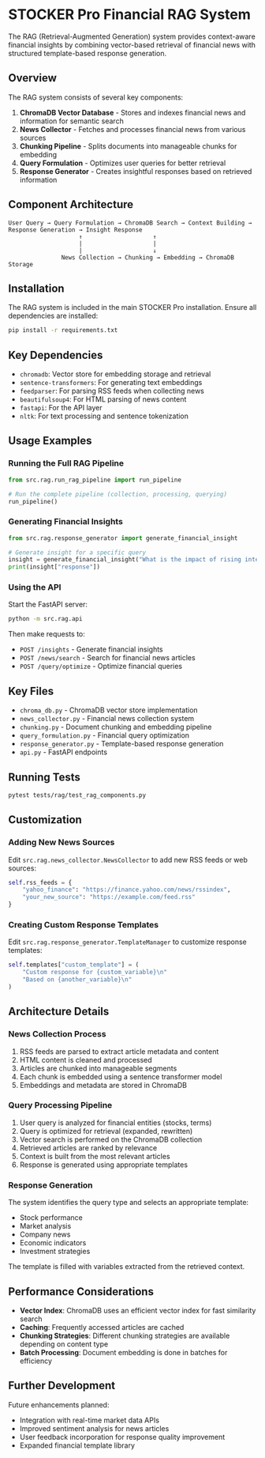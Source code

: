 # STOCKER Pro Financial RAG System

The RAG (Retrieval-Augmented Generation) system provides context-aware financial insights by combining vector-based retrieval of financial news with structured template-based response generation.

## Overview

The RAG system consists of several key components:

1. **ChromaDB Vector Database** - Stores and indexes financial news and information for semantic search
2. **News Collector** - Fetches and processes financial news from various sources
3. **Chunking Pipeline** - Splits documents into manageable chunks for embedding
4. **Query Formulation** - Optimizes user queries for better retrieval
5. **Response Generator** - Creates insightful responses based on retrieved information

## Component Architecture

```
User Query → Query Formulation → ChromaDB Search → Context Building → Response Generation → Insight Response
                    ↑                    ↑
                    |                    |
                    |                    ↓
               News Collection → Chunking → Embedding → ChromaDB Storage
```

## Installation

The RAG system is included in the main STOCKER Pro installation. Ensure all dependencies are installed:

```bash
pip install -r requirements.txt
```

## Key Dependencies

- `chromadb`: Vector store for embedding storage and retrieval
- `sentence-transformers`: For generating text embeddings
- `feedparser`: For parsing RSS feeds when collecting news
- `beautifulsoup4`: For HTML parsing of news content
- `fastapi`: For the API layer
- `nltk`: For text processing and sentence tokenization

## Usage Examples

### Running the Full RAG Pipeline

```python
from src.rag.run_rag_pipeline import run_pipeline

# Run the complete pipeline (collection, processing, querying)
run_pipeline()
```

### Generating Financial Insights

```python
from src.rag.response_generator import generate_financial_insight

# Generate insight for a specific query
insight = generate_financial_insight("What is the impact of rising interest rates on technology stocks?")
print(insight["response"])
```

### Using the API

Start the FastAPI server:

```bash
python -m src.rag.api
```

Then make requests to:
- `POST /insights` - Generate financial insights
- `POST /news/search` - Search for financial news articles
- `POST /query/optimize` - Optimize financial queries

## Key Files

- `chroma_db.py` - ChromaDB vector store implementation
- `news_collector.py` - Financial news collection system
- `chunking.py` - Document chunking and embedding pipeline
- `query_formulation.py` - Financial query optimization
- `response_generator.py` - Template-based response generation
- `api.py` - FastAPI endpoints

## Running Tests

```bash
pytest tests/rag/test_rag_components.py
```

## Customization

### Adding New News Sources

Edit `src.rag.news_collector.NewsCollector` to add new RSS feeds or web sources:

```python
self.rss_feeds = {
    "yahoo_finance": "https://finance.yahoo.com/news/rssindex",
    "your_new_source": "https://example.com/feed.rss"
}
```

### Creating Custom Response Templates

Edit `src.rag.response_generator.TemplateManager` to customize response templates:

```python
self.templates["custom_template"] = (
    "Custom response for {custom_variable}\n"
    "Based on {another_variable}\n"
)
```

## Architecture Details

### News Collection Process

1. RSS feeds are parsed to extract article metadata and content
2. HTML content is cleaned and processed
3. Articles are chunked into manageable segments
4. Each chunk is embedded using a sentence transformer model
5. Embeddings and metadata are stored in ChromaDB

### Query Processing Pipeline

1. User query is analyzed for financial entities (stocks, terms)
2. Query is optimized for retrieval (expanded, rewritten)
3. Vector search is performed on the ChromaDB collection
4. Retrieved articles are ranked by relevance
5. Context is built from the most relevant articles
6. Response is generated using appropriate templates

### Response Generation

The system identifies the query type and selects an appropriate template:
- Stock performance
- Market analysis
- Company news
- Economic indicators
- Investment strategies

The template is filled with variables extracted from the retrieved context.

## Performance Considerations

- **Vector Index**: ChromaDB uses an efficient vector index for fast similarity search
- **Caching**: Frequently accessed articles are cached
- **Chunking Strategies**: Different chunking strategies are available depending on content type
- **Batch Processing**: Document embedding is done in batches for efficiency

## Further Development

Future enhancements planned:
- Integration with real-time market data APIs
- Improved sentiment analysis for news articles
- User feedback incorporation for response quality improvement
- Expanded financial template library 